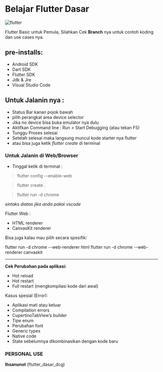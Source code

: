 # Belajar Flutter Dasar

![flutter](https://user-images.githubusercontent.com/127992374/236629078-881b9932-d7b0-4b9d-9eb0-11e9f323b19a.jpg)

Flutter Basic untuk Pemula, Silahkan Cek **Branch** nya untuk contoh koding dan use cases nya.

## pre-installs:
- Android SDK
- Dart SDK
- Flutter SDK
- Jdk & Jre
- Visual Studio Code


## Untuk Jalanin nya :
- Status Bar kanan pojok bawah
- pilih perangkat area device selector
- Jika no device bisa buka emulator nya dulu
- Aktifkan Command line :
Run > Start Debugging (atau tekan F5)
- Tunggu Proses selesai
- Setelah selesai maka langsung muncul kode starter nya flutter
- atau bisa juga ketik *flutter create* di terminal

### Untuk Jalanin di Web/Browser

- Tinggal ketik di terminal :

> flutter config --enable-web

> flutter create .

> flutter run -d chrome

*sintaks diatas jika anda pakai vscode*

Flutter Web :
- HTML renderer
- CanvasKit renderer

Bisa juga kalau mau pilih secara spesifik:

flutter run -d chrome --web-renderer html
flutter run -d chrome --web-renderer canvaskit

---

**Cek Perubahan pada aplikasi:**
- Hot reload
- Hot restart
- Full restart (mengkompilasi kode dari awal)

Kasus spesial (Error):
- Aplikasi mati atau keluar
- Compilation errors
- CupertinoTabView’s builder
- Tipe enum
- Perubahan font
- Generic types
- Native code
- State sebelumnya dikombinasikan dengan kode baru

### PERSONAL USE

**Ihsanunot** (flutter_dasar_dcg)

